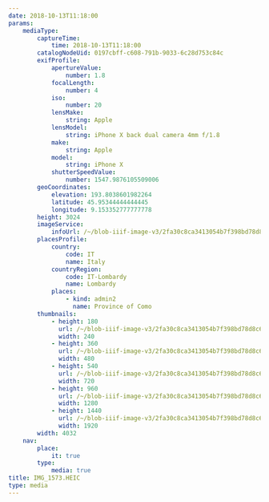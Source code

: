 ```yaml
---
date: 2018-10-13T11:18:00
params:
    mediaType:
        captureTime:
            time: 2018-10-13T11:18:00
        catalogNodeUid: 0197cbff-c608-791b-9033-6c28d753c84c
        exifProfile:
            apertureValue:
                number: 1.8
            focalLength:
                number: 4
            iso:
                number: 20
            lensMake:
                string: Apple
            lensModel:
                string: iPhone X back dual camera 4mm f/1.8
            make:
                string: Apple
            model:
                string: iPhone X
            shutterSpeedValue:
                number: 1547.9876105509006
        geoCoordinates:
            elevation: 193.8038601982264
            latitude: 45.95344444444445
            longitude: 9.153352777777778
        height: 3024
        imageService:
            infoUrl: /~/blob-iiif-image-v3/2fa30c8ca3413054b7f398bd78d8c621e40fc2b982a17d533231fb6fdf6adc52/info.json
        placesProfile:
            country:
                code: IT
                name: Italy
            countryRegion:
                code: IT-Lombardy
                name: Lombardy
            places:
                - kind: admin2
                  name: Province of Como
        thumbnails:
            - height: 180
              url: /~/blob-iiif-image-v3/2fa30c8ca3413054b7f398bd78d8c621e40fc2b982a17d533231fb6fdf6adc52/full/240%2C180/0/default.jpg
              width: 240
            - height: 360
              url: /~/blob-iiif-image-v3/2fa30c8ca3413054b7f398bd78d8c621e40fc2b982a17d533231fb6fdf6adc52/full/480%2C360/0/default.jpg
              width: 480
            - height: 540
              url: /~/blob-iiif-image-v3/2fa30c8ca3413054b7f398bd78d8c621e40fc2b982a17d533231fb6fdf6adc52/full/720%2C540/0/default.jpg
              width: 720
            - height: 960
              url: /~/blob-iiif-image-v3/2fa30c8ca3413054b7f398bd78d8c621e40fc2b982a17d533231fb6fdf6adc52/full/1280%2C960/0/default.jpg
              width: 1280
            - height: 1440
              url: /~/blob-iiif-image-v3/2fa30c8ca3413054b7f398bd78d8c621e40fc2b982a17d533231fb6fdf6adc52/full/1920%2C1440/0/default.jpg
              width: 1920
        width: 4032
    nav:
        place:
            it: true
        type:
            media: true
title: IMG_1573.HEIC
type: media
---
```

